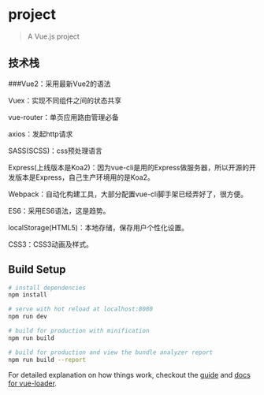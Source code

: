 # project

> A Vue.js project

## 技术栈

###Vue2：采用最新Vue2的语法

Vuex：实现不同组件之间的状态共享

vue-router：单页应用路由管理必备

axios：发起http请求

SASS(SCSS)：css预处理语言

Express(上线版本是Koa2)：因为vue-cli是用的Express做服务器，所以开源的开发版本是Express，自己生产环境用的是Koa2。

Webpack：自动化构建工具，大部分配置vue-cli脚手架已经弄好了，很方便。

ES6：采用ES6语法，这是趋势。

localStorage(HTML5)：本地存储，保存用户个性化设置。

CSS3：CSS3动画及样式。

## Build Setup

``` bash
# install dependencies
npm install

# serve with hot reload at localhost:8080
npm run dev

# build for production with minification
npm run build

# build for production and view the bundle analyzer report
npm run build --report
```

For detailed explanation on how things work, checkout the [guide](http://vuejs-templates.github.io/webpack/) and [docs for vue-loader](http://vuejs.github.io/vue-loader).
